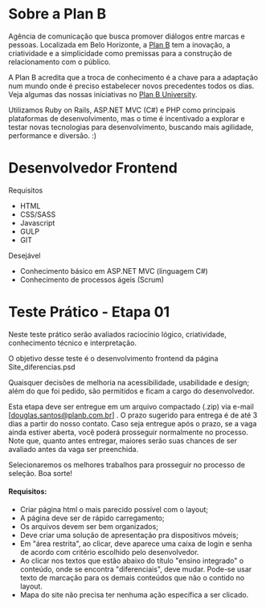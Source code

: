 # Sobre a Plan B
Agência de comunicação que busca promover diálogos entre marcas e pessoas. Localizada em Belo Horizonte, a [Plan B](http://planb.com.br/) tem a inovação, a criatividade e a simplicidade como premissas para a construção de relacionamento com o público.

A Plan B acredita que a troca de conhecimento é a chave para a adaptação num mundo onde é preciso estabelecer novos precedentes todos os dias. Veja algumas das nossas iniciativas no [Plan B University](http://u.planb.com.br/).

Utilizamos Ruby on Rails, ASP.NET MVC (C#) e PHP como principais plataformas de desenvolvimento, mas o time é incentivado a explorar e testar novas tecnologias para desenvolvimento, buscando mais agilidade, performance e diversão. :)

# Desenvolvedor Frontend
Requisitos
- HTML
- CSS/SASS
- Javascript
- GULP
- GIT

Desejável
- Conhecimento básico em ASP.NET MVC (linguagem C#)
- Conhecimento de processos ágeis (Scrum)

# Teste Prático - Etapa 01
Neste teste prático serão avaliados raciocínio lógico, criatividade, conhecimento técnico e interpretação. 

O objetivo desse teste é o desenvolvimento frontend da página Site_diferencias.psd

Quaisquer decisões de melhoria na acessibilidade, usabilidade e design; além do que foi pedido, são permitidos e ficam a cargo do desenvolvedor.

Esta etapa deve ser entregue em um arquivo compactado (.zip) via e-mail [douglas.santos@planb.com.br] . O prazo sugerido para entrega é de até 3 dias a partir do nosso contato. Caso seja entregue após o prazo, se a vaga ainda estiver aberta, você poderá prosseguir normalmente no processo. Note que, quanto antes entregar, maiores serão suas chances de ser avaliado antes da vaga ser preenchida.

Selecionaremos os melhores trabalhos para prosseguir no processo de seleção.
Boa sorte!

#### Requisitos:
- Criar  página html o mais parecido possível com o layout;
- A página deve ser de rápido carregamento;
- Os arquivos devem ser bem organizados;
- Deve criar uma solução de apresentação pra dispositivos móveis;
- Em "área restrita", ao clicar, deve aparece uma caixa de login e senha de acordo com critério escolhido pelo desenvolvedor.
- Ao clicar nos textos que estão abaixo do título "ensino integrado" o conteúdo, onde se encontra "diferenciais", deve mudar. Pode-se usar texto de marcação para os demais conteúdos que não o contido no layout.
 - Mapa do site não precisa ter nenhuma ação específica a ser clicado.
